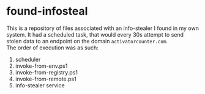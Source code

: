 # found-infosteal
This is a repository of files associated with an info-stealer I found in my own system. It had a scheduled task, that would every 30s attempt to send stolen data to an endpoint on the domain `activatorcounter.com`.<br />
The order of execution was as such: 
1. scheduler
2. invoke-from-env.ps1
3. invoke-from-registry.ps1
4. invoke-from-remote.ps1
5. info-stealer service
